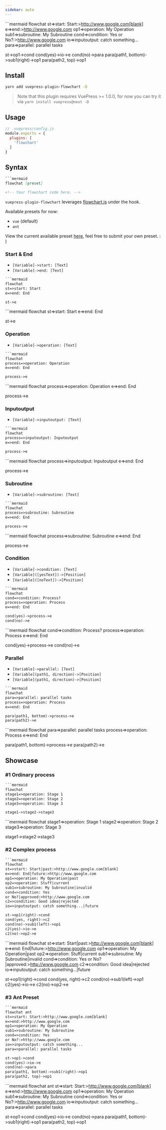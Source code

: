 ```yaml
---
sidebar: auto
---
```


​```mermaid
flowchat
st=>start: Start:>http://www.google.com[blank]
e=>end:>http://www.google.com
op1=>operation: My Operation
sub1=>subroutine: My Subroutine
cond=>condition: Yes
or No?:>http://www.google.com
io=>inputoutput: catch something...
para=>parallel: parallel tasks

st->op1->cond
cond(yes)->io->e
cond(no)->para
para(path1, bottom)->sub1(right)->op1
para(path2, top)->op1


## Install

```bash
yarn add vuepress-plugin-flowchart -D
```

> Note that this plugin requires VuePress >= 1.0.0, for now you can try it via `yarn install vuepress@next -D`

## Usage

```js
// .vuepress/config.js
module.exports = {
  plugins: [
    'flowchart'
  ]
}
```

## Syntax

```markdown
​```mermaid
flowchat [preset]

<!-- Your flowchart code here. -->


```

`vuepress-plugin-flowchart` leverages [flowchart.js](https://github.com/adrai/flowchart.js) under the hook.

Available presets for now:

- `vue` (default)
- `ant`

View the current available preset [here](https://github.com/ulivz/vuepress-plugin-flowchart/tree/master/lib/presets), feel free to submit your own preset. : )

### Start & End

- `[Variable]->start: [Text]`
- `[Variable]->end: [Text]`

```markdown
​```mermaid
flowchat
st=>start: Start
e=>end: End

st->e

```

​```mermaid
flowchat
st=>start: Start
e=>end: End

st->e


### Operation

- `[Variable]->operation: [Text]`

```markdown
​```mermaid
flowchat
process=>operation: Operation
e=>end: End

process->e

```

​```mermaid
flowchat
process=>operation: Operation
e=>end: End

process->e



### Inputoutput

- `[Variable]->inputoutput: [Text]`

```markdown
​```mermaid
flowchat
process=>inputoutput: Inputoutput
e=>end: End

process->e

```

​```mermaid
flowchat
process=>inputoutput: Inputoutput
e=>end: End

process->e



### Subroutine

- `[Variable]->subroutine: [Text]`

```markdown
​```mermaid
flowchat
process=>subroutine: Subroutine
e=>end: End

process->e

```

​```mermaid
flowchat
process=>subroutine: Subroutine
e=>end: End

process->e



### Condition

- `[Variable]->condition: [Text]`
- `[Variable]([yesText])->[Position]`
- `[Variable]([noText])->[Position]`

```markdown
​```mermaid
flowchat
cond=>condition: Process?
process=>operation: Process
e=>end: End

cond(yes)->process->e
cond(no)->e

```

​```mermaid
flowchat
cond=>condition: Process?
process=>operation: Process
e=>end: End

cond(yes)->process->e
cond(no)->e



### Parallel

- `[Variable]->parallel: [Text]`
- `[Variable](path1, direction)->[Position]`
- `[Variable](path1, direction)->[Position]`

```markdown
​```mermaid
flowchat
para=>parallel: parallel tasks
process=>operation: Process
e=>end: End

para(path1, bottom)->process->e
para(path2)->e

```

​```mermaid
flowchat
para=>parallel: parallel tasks
process=>operation: Process
e=>end: End

para(path1, bottom)->process->e
para(path2)->e


## Showcase

### #1 Ordinary process

```md
​```mermaid
flowchat
stage1=>operation: Stage 1
stage2=>operation: Stage 2
stage3=>operation: Stage 3

stage1->stage2->stage3

```

​```mermaid
flowchat
stage1=>operation: Stage 1
stage2=>operation: Stage 2
stage3=>operation: Stage 3

stage1->stage2->stage3


### #2 Complex process

```md
​```mermaid
flowchat
st=>start: Start|past:>http://www.google.com[blank]
e=>end: End|future:>http://www.google.com
op1=>operation: My Operation|past
op2=>operation: Stuff|current
sub1=>subroutine: My Subroutine|invalid
cond=>condition: Yes
or No?|approved:>http://www.google.com
c2=>condition: Good idea|rejected
io=>inputoutput: catch something...|future

st->op1(right)->cond
cond(yes, right)->c2
cond(no)->sub1(left)->op1
c2(yes)->io->e
c2(no)->op2->e

```

​```mermaid
flowchat
st=>start: Start|past:>http://www.google.com[blank]
e=>end: End|future:>http://www.google.com
op1=>operation: My Operation|past
op2=>operation: Stuff|current
sub1=>subroutine: My Subroutine|invalid
cond=>condition: Yes
or No?|approved:>http://www.google.com
c2=>condition: Good idea|rejected
io=>inputoutput: catch something...|future

st->op1(right)->cond
cond(yes, right)->c2
cond(no)->sub1(left)->op1
c2(yes)->io->e
c2(no)->op2->e


### #3 Ant Preset

```markdown
​```mermaid
flowchat ant
st=>start: Start:>http://www.google.com[blank]
e=>end:>http://www.google.com
op1=>operation: My Operation
sub1=>subroutine: My Subroutine
cond=>condition: Yes
or No?:>http://www.google.com
io=>inputoutput: catch something...
para=>parallel: parallel tasks

st->op1->cond
cond(yes)->io->e
cond(no)->para
para(path1, bottom)->sub1(right)->op1
para(path2, top)->op1

```

​```mermaid
flowchat ant
st=>start: Start:>http://www.google.com[blank]
e=>end:>http://www.google.com
op1=>operation: My Operation
sub1=>subroutine: My Subroutine
cond=>condition: Yes
or No?:>http://www.google.com
io=>inputoutput: catch something...
para=>parallel: parallel tasks

st->op1->cond
cond(yes)->io->e
cond(no)->para
para(path1, bottom)->sub1(right)->op1
para(path2, top)->op1

